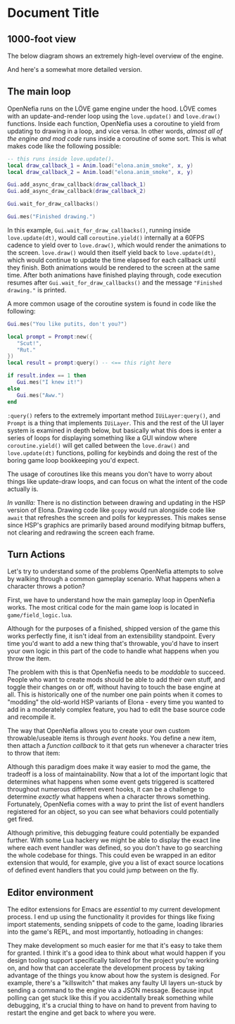# Document Title

## 1000-foot view
The below diagram shows an extremely high-level overview of the engine.

And here's a somewhat more detailed version.


## The main loop

OpenNefia runs on the LÖVE game engine under the hood. LÖVE comes with an update-and-render loop using the `love.update()` and `love.draw()` functions. Inside each function, OpenNefia uses a coroutine to yield from updating to drawing in a loop, and vice versa. In other words, *almost all of the engine and mod code* runs inside a coroutine of some sort. This is what makes code like the following possible:

```lua
-- this runs inside love.update().
local draw_callback_1 = Anim.load("elona.anim_smoke", x, y)
local draw_callback_2 = Anim.load("elona.anim_smoke", x, y)

Gui.add_async_draw_callback(draw_callback_1)
Gui.add_async_draw_callback(draw_callback_2)

Gui.wait_for_draw_callbacks()

Gui.mes("Finished drawing.")
```

In this example, `Gui.wait_for_draw_callbacks()`, running inside `love.update(dt)`, would call `coroutine.yield()` internally at a 60FPS cadence to yield over to `love.draw()`, which would render the animations to the screen. `love.draw()` would then itself yield back to `love.update(dt)`, which would continue to update the time elapsed for each callback until they finish. Both animations would be rendered to the screen at the same time. After both animations have finished playing through, code execution resumes after `Gui.wait_for_draw_callbacks()` and the message `"Finished drawing."` is printed.

A more common usage of the coroutine system is found in code like the following:

```lua
Gui.mes("You like putits, don't you?")

local prompt = Prompt:new({
   "Scut!",
   "Rut."
})
local result = prompt:query() -- <== this right here

if result.index == 1 then
   Gui.mes("I knew it!")
else
   Gui.mes("Aww.")
end
```

`:query()` refers to the extremely important method `IUiLayer:query()`, and `Prompt` is a thing that implements `IUiLayer`. This and the rest of the UI layer system is examined in depth below, but basically what this does is enter a series of loops for displaying something like a GUI window where `coroutine.yield()` will get called between the `love.draw()` and `love.update(dt)` functions, polling for keybinds and doing the rest of the boring game loop bookkeeping you'd expect.

The usage of coroutines like this means you don't have to worry about things like update-draw loops, and can focus on what the intent of the code actually is.

*In vanilla:* There is no distinction between drawing and updating in the HSP version of Elona. Drawing code like `gcopy` would run alongside code like `await` that refreshes the screen and polls for keypresses. This makes sense since HSP's graphics are primarily based around modifying bitmap buffers, not clearing and redrawing the screen each frame.

## Turn Actions
Let's try to understand some of the problems OpenNefia attempts to solve by walking through a common gameplay scenario. What happens when a character throws a potion?

First, we have to understand how the main gameplay loop in OpenNefia works. The most critical code for the main game loop is located in `game/field_logic.lua`.




Although for the purposes of a finished, shipped version of the game this works perfectly fine, it isn't ideal from an extensibility standpoint. Every time you'd want to add a new thing that's throwable, you'd have to insert your own logic in this part of the code to handle what happens when you throw the item.


The problem with this is that OpenNefia needs to be *moddable* to succeed. People who want to create mods should be able to add their own stuff, and toggle their changes on or off, without having to touch the base engine at all. This is historically one of the number one pain points when it comes to "modding" the old-world HSP variants of Elona - every time you wanted to add in a moderately complex feature, you had to edit the base source code and recompile it.

The way that OpenNefia allows you to create your own custom throwable/useable items is through *event hooks*. You define a new item, then attach a *function callback* to it that gets run whenever a character tries to throw that item:


Although this paradigm does make it way easier to mod the game, the tradeoff is a loss of maintainability. Now that a lot of the important logic that determines what happens when some event gets triggered is scattered throughout numerous different event hooks, it can be a challenge to determine *exactly* what happens when a character throws something. Fortunately, OpenNefia comes with a way to print the list of event handlers registered for an object, so you can see what behaviors could potentially get fired.


Although primitive, this debugging feature could potentially be expanded further. With some Lua hackery we might be able to display the exact line where each event handler was defined, so you don't have to go searching the whole codebase for things. This could even be wrapped in an editor extension that would, for example, give you a list of exact source locations of defined event handlers that you could jump between on the fly.

## Editor environment
The editor extensions for Emacs are *essential* to my current development process. I end up using the functionality it provides for things like fixing import statements, sending snippets of code to the game, loading libraries into the game's REPL, and most importantly, hotloading in changes:


They make development so much easier for me that it's easy to take them for granted. I think it's a good idea to think about what would happen if you design tooling support specifically tailored for the project you're working on, and how that can accelerate the development process by taking advantage of the things you know about how the system is designed. For example, there's a "killswitch" that makes any faulty UI layers un-stuck by sending a command to the engine via a JSON message. Because input polling can get stuck like this if you accidentally break something while debugging, it's a crucial thing to have on hand to prevent from having to restart the engine and get back to where you were.
